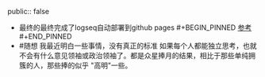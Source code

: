 public:: false

- 最终的最终完成了logseq自动部署到github pages 
  #+BEGIN_PINNED
  [参考](https://github.com/pengx17/logseq-publish)
  #+END_PINNED
- #随想 我最近明白一些事情，没有真正的标准
  如果每个人都能独立思考，也就不会有什么意见领袖或政治领袖了。都是众星捧月的结果，相比于那些单纯拥簇的人，那些捧的似乎 "高明"一些。